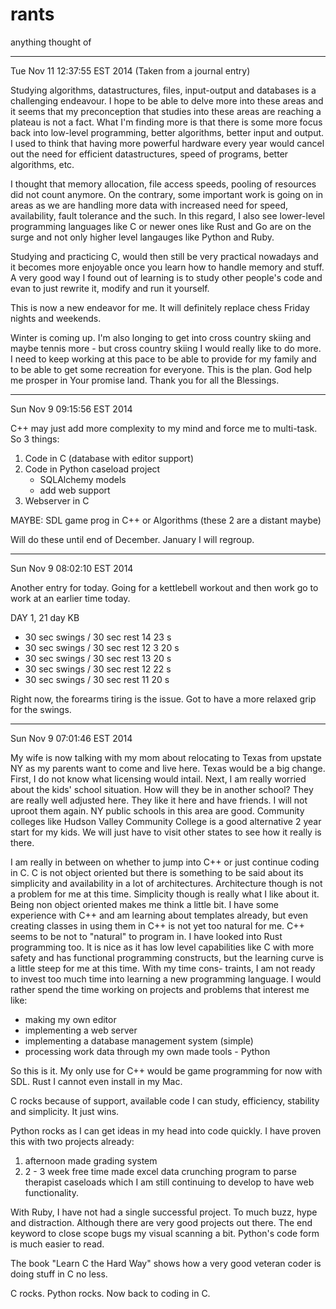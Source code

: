 rants
=====
anything thought of

--------------------------------------------------------------------------------

Tue Nov 11 12:37:55 EST 2014
(Taken from a journal entry)

Studying algorithms, datastructures, files, input-output and databases is a 
challenging endeavour. I hope to be able to delve more into these areas and it
seems that my preconception that studies into these areas are reaching a plateau
is not a fact. What I'm finding more is that there is some more focus back into
low-level programming, better algorithms, better input and output. I used to
think that having more powerful hardware every year would cancel out the need
for efficient datastructures, speed of programs, better algorithms, etc. 

I thought that memory allocation, file access speeds, pooling of resources did
not count anymore. On the contrary, some important work is going on in areas as
we are handling more data with increased need for speed, availability, fault
tolerance and the such. In this regard, I also see lower-level programming
languages like C or newer ones like Rust and Go are on the surge and not only
higher level langauges like Python and Ruby.

Studying and practicing C, would then still be very practical nowadays and it 
becomes more enjoyable once you learn how to handle memory and stuff. A very
good way I found out of learning is to study other people's code and evan to
just rewrite it, modify and run it yourself.

This is now a new endeavor for me. It will definitely replace chess Friday
nights and weekends.

Winter is coming up. I'm also longing to get into cross country skiing and 
maybe tennis more - but cross country skiing I would really like to do more.
I need to keep working at this pace to be able to provide for my family and to
be able to get some recreation for everyone. This is the plan. God help me 
prosper in Your promise land. Thank you for all the Blessings.



--------------------------------------------------------------------------------

Sun Nov  9 09:15:56 EST 2014

C++ may just add more complexity to my mind and force me to multi-task. So 3
things:

1. Code in C (database with editor support)
2. Code in Python caseload project
   - SQLAlchemy models
   - add web support
3. Webserver in C

MAYBE: SDL game prog in C++ or Algorithms (these 2 are a distant maybe)

Will do these until end of December. January I will regroup.

--------------------------------------------------------------------------------

Sun Nov  9 08:02:10 EST 2014

Another entry for today. Going for a kettlebell workout and then work go to work
at an earlier time today.

DAY 1, 21 day KB

* 30 sec swings / 30 sec rest  14    23 s
* 30 sec swings / 30 sec rest  12 3  20 s
* 30 sec swings / 30 sec rest  13    20 s
* 30 sec swings / 30 sec rest  12    22 s
* 30 sec swings / 30 sec rest  11    20 s 

Right now, the forearms tiring is the issue. Got to have a more relaxed grip for
the swings.

--------------------------------------------------------------------------------

Sun Nov  9 07:01:46 EST 2014

My wife is now talking with my mom about relocating to Texas from upstate NY as
my parents want to come and live here. Texas would be a big change. First, I do
not know what licensing would intail. Next, I am really worried about the kids'
school situation. How will they be in another school? They are really well 
adjusted here. They like it here and have friends. I will not uproot them again.
NY public schools in this area are good. Community colleges like Hudson Valley
Community College is a good alternative 2 year start for my kids. We will just
have to visit other states to see how it really is there.

I am really in between on whether to jump into C++ or just continue coding in C.
C is not object oriented but there is something to be said about its simplicity
and availability in a lot of architectures. Architecture though is not a problem
for me at this time. Simplicity though is really what I like about it. Being non
object oriented makes me think a little bit. I have some experience with C++ and
am learning about templates already, but even creating classes in using them in
C++ is not yet too natural for me. C++ seems to be not to "natural" to program
in. I have looked into Rust programming too. It is nice as it has low level
capabilities like C with more safety and has functional programming constructs,
but the learning curve is a little steep for me at this time. With my time cons-
traints, I am not ready to invest too much time into learning a new programming
language. I would rather spend the time working on projects and problems that
interest me like:

- making my own editor
- implementing a web server
- implementing a database management system (simple)
- processing work data through my own made tools - Python

So this is it. My only use for C++ would be game programming for now with SDL.
Rust I cannot even install in my Mac.

C rocks because of support, available code I can study, efficiency, stability
and simplicity. It just wins.

Python rocks as I can get ideas in my head into code quickly. I have proven this
with two projects already:

1. afternoon made grading system
2. 2 - 3 week free time made excel data crunching program to parse therapist
   caseloads which I am still continuing to develop to have web functionality.

With Ruby, I have not had a single successful project. To much buzz, hype and 
distraction. Although there are very good projects out there. The end keyword to
close scope bugs my visual scanning a bit. Python's code form is much easier to
read.

The book "Learn C the Hard Way" shows how a very good veteran coder is doing 
stuff in C no less. 

C rocks. Python rocks. Now back to coding in C.


